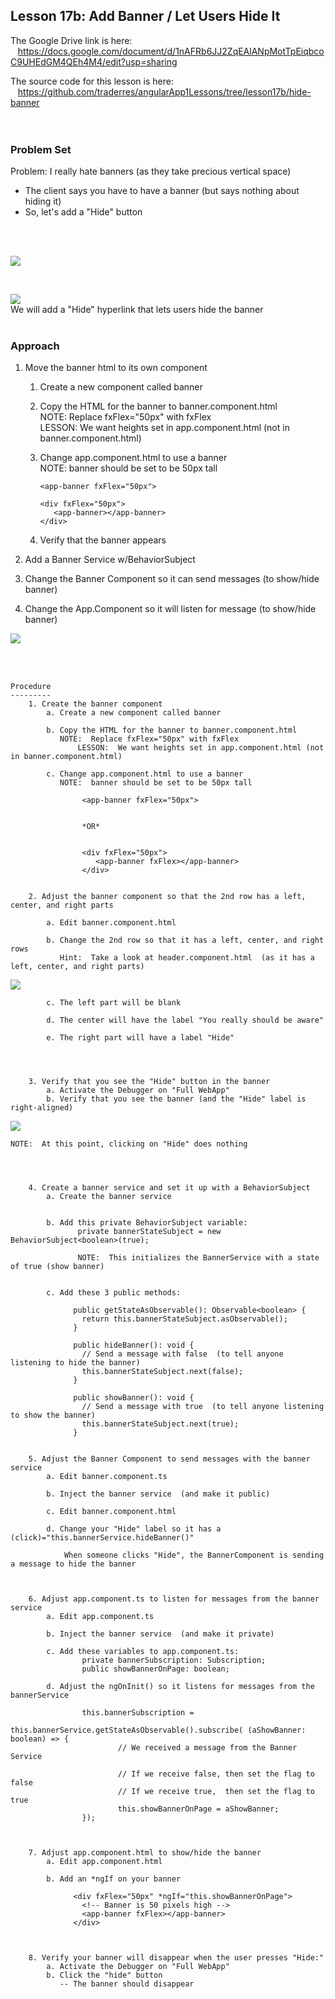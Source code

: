 Lesson 17b:  Add Banner / Let Users Hide It
-------------------------------------------
The Google Drive link is here:<br>
&nbsp;&nbsp;&nbsp;https://docs.google.com/document/d/1nAFRb6JJ2ZqEAlANpMotTpEiqbcoC9UHEdGM4QEh4M4/edit?usp=sharing
      

The source code for this lesson is here:<br>
&nbsp;&nbsp;&nbsp;https://github.com/traderres/angularApp1Lessons/tree/lesson17b/hide-banner
<br>
<br>
<br>

<h3> Problem Set </h3>
Problem:  I really hate banners (as they take precious vertical space)<br>

- The client says you have to have a banner (but says nothing about hiding it)
- So, let's add a "Hide" button

<br>
<br>

![](./images/lesson17b_image1.png)

<br>

![](https://lh4.googleusercontent.com/K5Nf-SC7IG5dfoazLPjk_ef_eO1yBwKUObTSRfumtLBHYAIQqMPj-OFYruxnXH9Ye5yiK1r3hH3Vrr3U2Ech0l7PqVq0JShyDf1z2TPP_XEmLBeUWtHk4mT_lT4maC6i8emwsHbF) <br>
We will add a "Hide" hyperlink that lets users hide the banner
<br>
<br>

<h3>Approach</h3>

1. Move the banner html to its own component

   1. Create a new component called banner  

   1. Copy the HTML for the banner to banner.component.html  
      NOTE: Replace fxFlex="50px" with fxFlex  
      LESSON: We want heights set in app.component.html (not in banner.component.html)  

   1. Change app.component.html to use a banner  
      NOTE: banner should be set to be 50px tall  
      ```
      <app-banner fxFlex="50px">
      
      <div fxFlex="50px">
         <app-banner></app-banner>
      </div>
      ```

   1. Verify that the banner appears  

1. Add a Banner Service w/BehaviorSubject  

1. Change the Banner Component so it can send messages (to show/hide banner)  

1. Change the App.Component so it will listen for message (to show/hide banner)

![](./images/lesson17b_image2.png)

<br>
<br>

```
Procedure
---------
    1. Create the banner component
        a. Create a new component called banner
	
        b. Copy the HTML for the banner to banner.component.html
           NOTE:  Replace fxFlex="50px" with fxFlex 
               LESSON:  We want heights set in app.component.html (not in banner.component.html)
             
        c. Change app.component.html to use a banner
           NOTE:  banner should be set to be 50px tall

                <app-banner fxFlex="50px">
                
                
                *OR*
                
                
                <div fxFlex="50px">
                   <app-banner fxFlex></app-banner>
                </div>


    2. Adjust the banner component so that the 2nd row has a left, center, and right parts
 
        a. Edit banner.component.html

        b. Change the 2nd row so that it has a left, center, and right rows
           Hint:  Take a look at header.component.html  (as it has a left, center, and right parts)
```
![](./images/lesson17b_image3.png)
```
        c. The left part will be blank

        d. The center will have the label "You really should be aware"

        e. The right part will have a label "Hide"




    3. Verify that you see the "Hide" button in the banner
        a. Activate the Debugger on "Full WebApp"
        b. Verify that you see the banner (and the "Hide" label is right-aligned)
```
![](https://lh4.googleusercontent.com/K5Nf-SC7IG5dfoazLPjk_ef_eO1yBwKUObTSRfumtLBHYAIQqMPj-OFYruxnXH9Ye5yiK1r3hH3Vrr3U2Ech0l7PqVq0JShyDf1z2TPP_XEmLBeUWtHk4mT_lT4maC6i8emwsHbF)
```
NOTE:  At this point, clicking on "Hide" does nothing




    4. Create a banner service and set it up with a BehaviorSubject
        a. Create the banner service


        b. Add this private BehaviorSubject variable:
               private bannerStateSubject = new BehaviorSubject<boolean>(true);   
            
               NOTE:  This initializes the BannerService with a state of true (show banner)


        c. Add these 3 public methods:
            
              public getStateAsObservable(): Observable<boolean> {
                return this.bannerStateSubject.asObservable();
              }
            
              public hideBanner(): void {
                // Send a message with false  (to tell anyone listening to hide the banner)
                this.bannerStateSubject.next(false);
              }
            
              public showBanner(): void {
                // Send a message with true  (to tell anyone listening to show the banner)
                this.bannerStateSubject.next(true);
              }


    5. Adjust the Banner Component to send messages with the banner service
        a. Edit banner.component.ts

        b. Inject the banner service  (and make it public)

        c. Edit banner.component.html

        d. Change your "Hide" label so it has a (click)="this.bannerService.hideBanner()"

            When someone clicks "Hide", the BannerComponent is sending a message to hide the banner



    6. Adjust app.component.ts to listen for messages from the banner service
        a. Edit app.component.ts

        b. Inject the banner service  (and make it private)

        c. Add these variables to app.component.ts:
                private bannerSubscription: Subscription;
                public showBannerOnPage: boolean;

        d. Adjust the ngOnInit() so it listens for messages from the bannerService

                this.bannerSubscription =
                    this.bannerService.getStateAsObservable().subscribe( (aShowBanner: boolean) => {
                        // We received a message from the Banner Service
            
                        // If we receive false, then set the flag to false
                        // If we receive true,  then set the flag to true
                        this.showBannerOnPage = aShowBanner;
                });



    7. Adjust app.component.html to show/hide the banner
        a. Edit app.component.html

        b. Add an *ngIf on your banner
            
              <div fxFlex="50px" *ngIf="this.showBannerOnPage">
                <!-- Banner is 50 pixels high -->
                <app-banner fxFlex></app-banner>
              </div> 



    8. Verify your banner will disappear when the user presses "Hide:"
        a. Activate the Debugger on "Full WebApp"
        b. Click the "hide" button
           -- The banner should disappear


```
